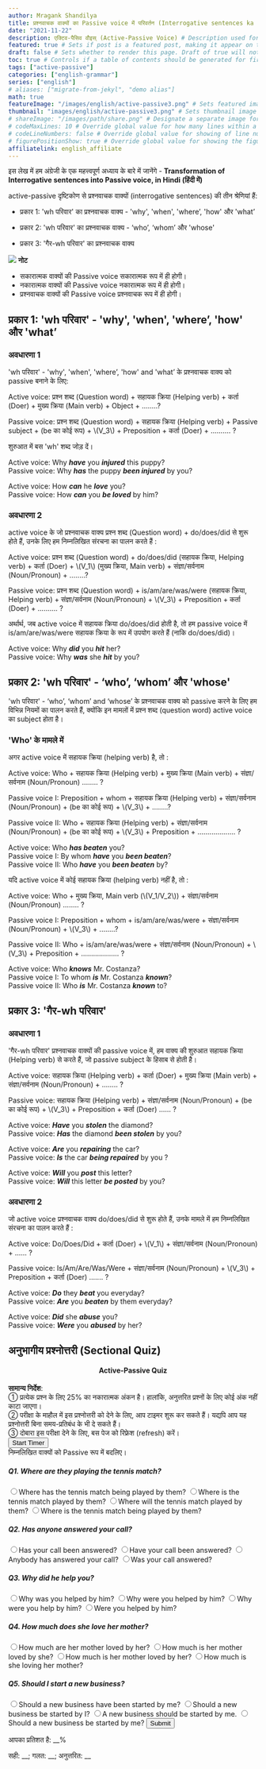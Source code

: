 ```yaml
---
author: Mragank Shandilya
title: प्रश्नवाचक वाक्यों का Passive voice में परिवर्तन (Interrogative sentences ka Passive banana)
date: "2021-11-22"
description: एक्टिव-पैसिव वौइस् (Active-Passive Voice) # Description used for search engine.
featured: true # Sets if post is a featured post, making it appear on the sidebar. A featured post won't be listed on the sidebar if it's the current page
draft: false # Sets whether to render this page. Draft of true will not be rendered.
toc: true # Controls if a table of contents should be generated for first-level links automatically.
tags: ["active-passive"]
categories: ["english-grammar"]
series: ["english"]
# aliases: ["migrate-from-jekyl", "demo alias"]
math: true
featureImage: "/images/english/active-passive3.png" # Sets featured image on blog post.
thumbnail: "images/english/active-passive3.png" # Sets thumbnail image appearing inside card on homepage. I will keep it the same as featureImage.
# shareImage: "/images/path/share.png" # Designate a separate image for social media sharing.
# codeMaxLines: 10 # Override global value for how many lines within a code block before auto-collapsing.
# codeLineNumbers: false # Override global value for showing of line numbers within code block.
# figurePositionShow: true # Override global value for showing the figure label.
affiliatelink: english_affiliate
---
```


इस लेख में हम अंग्रेजी के एक महत्त्वपूर्ण अध्याय के बारे में जानेंगे - <strong>Transformation of Interrogative sentences into Passive voice, in Hindi (हिंदी में)</strong>

active-passive दृष्टिकोण से प्रश्नवाचक वाक्यों (interrogative sentences) की तीन श्रेणियां हैं:

* प्रकार 1: 'wh परिवार' का प्रश्नवाचक वाक्य - 'why', 'when', 'where’, 'how' और 'what’

* प्रकार 2: 'wh परिवार' का प्रश्नवाचक वाक्य - ‘who’, ‘whom’ और 'whose'

* प्रकार 3: 'गैर-wh परिवार' का प्रश्नवाचक वाक्य

<div class="toc-mak">
  <img src="../../../images/pencil.png">
  <b>नोट</b><br>

* सकारात्मक वाक्यों की Passive voice सकारात्मक रूप में ही होगी।
* नकारात्मक वाक्यों की Passive voice नकारात्मक रूप में ही होगी।
* प्रश्नवाचक वाक्यों की Passive voice प्रश्नवाचक रूप में ही होगी।
</div>


## प्रकार 1: 'wh परिवार' - 'why', 'when', 'where’, 'how' और 'what’

### अवधारणा 1

'wh परिवार' - 'why', 'when', 'where’, 'how' and 'what’ के प्रश्नवाचक वाक्य को passive बनाने के लिए:

Active voice: प्रश्न शब्द (Question word) + सहायक क्रिया (Helping verb) + कर्ता (Doer) + मुख्य क्रिया (Main verb) + Object + ........? <br>
<p>Passive voice: प्रश्न शब्द (Question word) + सहायक क्रिया (Helping verb) + Passive subject + (be का कोई रूप) + \(V_3\) + Preposition + कर्ता (Doer) + .......... ? </p>

शुरुआत में बस 'wh' शब्द जोड़ दें।

Active voice: Why ***have*** you ***injured*** this puppy? <br>
Passive voice: Why ***has*** the puppy ***been injured*** by you?

Active voice: How ***can*** he ***love*** you? <br>
Passive voice: How ***can*** you ***be loved*** by him?

### अवधारणा 2

active voice के जो प्रश्नवाचक वाक्य प्रश्न शब्द (Question word) + do/does/did से शुरू होते हैं, उनके लिए हम निम्नलिखित संरचना का पालन करते हैं :

<p>Active voice: प्रश्न शब्द (Question word) + do/does/did (सहायक क्रिया, Helping verb) + कर्ता (Doer) + \(V_1\) (मुख्य क्रिया, Main verb) + संज्ञा/सर्वनाम (Noun/Pronoun) + ........? </p>
<p>Passive voice: प्रश्न शब्द (Question word) + is/am/are/was/were (सहायक क्रिया, Helping verb) + संज्ञा/सर्वनाम (Noun/Pronoun) + \(V_3\) + Preposition + कर्ता (Doer) + .......... ? </p>

अर्थार्थ, जब active voice में सहायक क्रिया do/does/did होती है, तो हम passive voice में is/am/are/was/were सहायक क्रिया के रूप में उपयोग करते हैं (नाकि do/does/did)।

Active voice: Why ***did*** you ***hit*** her? <br>
Passive voice: Why ***was*** she ***hit*** by you?


## प्रकार 2: 'wh परिवार' - ‘who’, ‘whom’ और 'whose'

'wh परिवार' - ‘who’, ‘whom’ and ‘whose’ के प्रश्नवाचक वाक्य को passive करने के लिए हम विभिन्न नियमों का पालन करते हैं, क्योंकि इन मामलों में प्रश्न शब्द (question word) active voice का subject होता है।

### 'Who' के मामले में

अगर active voice में सहायक क्रिया (helping verb) है, तो :

Active voice: Who + सहायक क्रिया (Helping verb) + मुख्य क्रिया (Main verb) + संज्ञा/सर्वनाम (Noun/Pronoun) ........ ? <br>
<p>Passive voice I: Preposition + whom + सहायक क्रिया (Helping verb) + संज्ञा/सर्वनाम (Noun/Pronoun) + (be का कोई रूप) + \(V_3\) + ........? </p> 
<p>Passive voice II: Who + सहायक क्रिया (Helping verb) + संज्ञा/सर्वनाम (Noun/Pronoun) + (be का कोई रूप) + \(V_3\) + Preposition + ................... ? </p>

Active voice: Who ***has beaten*** you? <br>
Passive voice I: By whom ***have*** you ***been beaten***? <br>
Passive voice II: Who ***have*** you ***been beaten*** by?

यदि active voice में कोई सहायक क्रिया (helping verb) नहीं है, तो :

<p>Active voice: Who + मुख्य क्रिया, Main verb (\(V_1/V_2\)) + संज्ञा/सर्वनाम (Noun/Pronoun) ........ ? </p>
<p>Passive voice I: Preposition + whom + is/am/are/was/were + संज्ञा/सर्वनाम (Noun/Pronoun) + \(V_3\) + ........? </p>
<p>Passive voice II: Who + is/am/are/was/were + संज्ञा/सर्वनाम (Noun/Pronoun) + \(V_3\) + Preposition + ................... ? </p>

Active voice: Who ***knows*** Mr. Costanza? <br>
Passive voice I: To whom ***is*** Mr. Costanza ***known***? <br>
Passive voice II: Who ***is*** Mr. Costanza ***known*** to? 


## प्रकार 3: 'गैर-wh परिवार'

### अवधारणा 1

'गैर-wh परिवार' प्रश्नवाचक वाक्यों की passive voice में, हम वाक्य की शुरुआत सहायक क्रिया (Helping verb) से करते हैं, जो passive subject के हिसाब से होती है।

Active voice: सहायक क्रिया (Helping verb) + कर्ता (Doer) + मुख्य क्रिया (Main verb) + संज्ञा/सर्वनाम (Noun/Pronoun) + ........ ?  <br>
<p>Passive voice: सहायक क्रिया (Helping verb) + संज्ञा/सर्वनाम (Noun/Pronoun) + (be का कोई रूप) + \(V_3\) + Preposition + कर्ता (Doer) ...... ?  </p>

Active voice: ***Have*** you ***stolen*** the diamond? <br>
Passive voice: ***Has*** the diamond ***been stolen*** by you?

Active voice: ***Are*** you ***repairing*** the car? <br>
Passive voice: ***Is*** the car ***being repaired*** by you ?

Active voice: ***Will*** you ***post*** this letter? <br>
Passive voice: ***Will*** this letter ***be posted*** by you?

### अवधारणा 2

जो active voice प्रश्नवाचक वाक्य do/does/did से शुरू होते हैं, उनके मामले में हम निम्नलिखित संरचना का पालन करते हैं :

<p>Active voice: Do/Does/Did + कर्ता (Doer) + \(V_1\) + संज्ञा/सर्वनाम (Noun/Pronoun) + ...... ? </p>
<p>Passive voice: Is/Am/Are/Was/Were + संज्ञा/सर्वनाम (Noun/Pronoun) + \(V_3\) + Preposition + कर्ता (Doer) ....... ? </p>

Active voice: ***Do*** they ***beat*** you everyday? <br>
Passive voice: ***Are*** you ***beaten*** by them everyday? 

Active voice: ***Did*** she ***abuse*** you? <br>
Passive voice: ***Were*** you ***abused*** by her?


## अनुभागीय प्रश्नोत्तरी (Sectional Quiz)

<section class="quiz-section">
    <div id="main"><!-- open main div -->
    <div id="header"><!-- open header div -->
    <!-- <h1>JavaScript Quiz</h1> -->
    </div><!-- close header div -->
    <h4 style="text-align:center">Active-Passive Quiz</h4>
    <div class="toc-mak">
    <!-- I got the stylish dots from https://fsymbols.com/signs/bullet-point/ -->
    <b>सामान्य निर्देश</b>: <br>
      ① प्रत्येक प्रश्न के लिए 25% का नकारात्मक अंकन है। हालांकि, अनुत्तरित प्रश्नों के लिए कोई अंक नहीं काटा जाएगा। <br>
      ② परीक्षा के माहौल में इस प्रश्नोत्तरी को देने के लिए, आप टाइमर शुरू कर सकते हैं। यद्यपि आप यह प्रश्नोत्तरी बिना समय-प्रतिबंध के भी दे सकते हैं। <br>
      ③ दोबारा इस परीक्षा देने के लिए, बस पेज को रिफ्रेश (refresh) करें। 
    </div>
    <div class="timer">
    <span id="quiz-time" style="display:none">180</span>
    <button onclick="startTimer()" id="timerButton" class="mak-button">Start Timer</button>
    <time id="countdown"></time>
    </div>
    <form id="makquiz">
    निम्नलिखित वाक्यों को Passive रूप में बदलिए। 
    <h5>Q1. Where are they playing the tennis match?</h5>
    <label for="quiz_q1a" class="quiz-label"><input type="radio" name="quiz_q1" value="-5" id="quiz_q1a" class="quiz-input" />Where has the tennis match being played by them?</label>
    <label for="quiz_q1b" class="quiz-label"><input type="radio" name="quiz_q1" value="-5" id="quiz_q1b" class="quiz-input" />Where is the tennis match played by them?</label>
    <label for="quiz_q1c" class="quiz-label"><input type="radio" name="quiz_q1" value="-5" id="quiz_q1c" class="quiz-input" />Where will the tennis match played by them?</label>
    <label for="quiz_q1d" class="quiz-label"><input type="radio" name="quiz_q1" value="20" id="quiz_q1d" class="quiz-input" />Where is the tennis match being played by them?</label>
    <label for="quiz_q1z" class="quiz-label" style="display:none"><input type="radio" name="quiz_q1"  value="0" id="quiz_q1z" class="quiz-input" checked/>Invisible Radio button. Will pass a value of 0, if no radio button is selected by the student. It is checked by default. </label>
    <p id="quiz-exp1" style="display:none" class="toc-mak">
    <b>Explanation 1</b>: <br>
    Answer (d)<br>
    As the given sentence in Active voice is in Past Continuous tense, so it's passive form:<br>
    * will have the word 'being' and must be in present tense too - there are only two such options, a and d. <br>
    * will use 'is' after where - so d option is correct. 
    </p>
    <h5>Q2. Has anyone answered your call?</h5>
    <label for="quiz_q2a" class="quiz-label"><input type="radio" name="quiz_q2" value="20" id="quiz_q2a" class="quiz-input" />Has your call been answered?</label>
    <label for="quiz_q2b" class="quiz-label"><input type="radio" name="quiz_q2" value="-5" id="quiz_q2b" class="quiz-input" />Have your call been answered?</label>
    <label for="quiz_q2c" class="quiz-label"><input type="radio" name="quiz_q2" value="-5" id="quiz_q2c" class="quiz-input" />Anybody has answered your call?</label>
    <label for="quiz_q2d" class="quiz-label"><input type="radio" name="quiz_q2" value="-5" id="quiz_q2d" class="quiz-input" />Was your call answered?</label>
    <label for="quiz_q2z" class="quiz-label" style="display:none"><input type="radio" name="quiz_q2"  value="0" id="quiz_q2z" class="quiz-input" checked/>Invisible Radio button. Will pass a value of 0, if no radio button is selected by the student. It is checked by default. </label>
    <p id="quiz-exp2" style="display:none" class="toc-mak">
    <b>Explanation 2</b>: <br>
    Answer (a)<br>
    As the given sentence in Active voice is in Present Perfect tense, so it's passive form will have the word 'been' and must be in present tense too - there are only two such options, a and b. <br>
    As the passive subject 'call' is singular, so we must use a singlar helping verb 'has' - so option a is correct.<br>
    There's another reason why option c is incorrect - it's structure is wrong. It does not start with a helping verb. <br>
    We need not add 'by anyone' at the end. 
    </p>
    <h5>Q3. Why did he help you?</h5>
    <label for="quiz_q3a" class="quiz-label"><input type="radio" name="quiz_q3" value="-5" id="quiz_q3a" class="quiz-input" />Why was you helped by him?</label>
    <label for="quiz_q3b" class="quiz-label"><input type="radio" name="quiz_q3" value="20" id="quiz_q3b" class="quiz-input" />Why were you helped by him?</label>
    <label for="quiz_q3c" class="quiz-label"><input type="radio" name="quiz_q3" value="-5" id="quiz_q3c" class="quiz-input" />Why were you help by him?</label>
    <label for="quiz_q3d" class="quiz-label"><input type="radio" name="quiz_q3" value="-5" id="quiz_q3d" class="quiz-input" />Were you helped by him?</label>
    <label for="quiz_q3z" class="quiz-label" style="display:none"><input type="radio" name="quiz_q3"  value="0" id="quiz_q3z" class="quiz-input" checked/>Invisible Radio button. Will pass a value of 0, if no radio button is selected by the student. It is checked by default. </label>
    <p id="quiz-exp3" style="display:none" class="toc-mak">
    <b>Explanation 3</b>: <br>
    Answer (b)<br>
    The 'Wh' family word (i.e. Why) will remain at the same place. <br>
    The given sentence is in past tense. So, we will convert 'did' into 'was/were'. <br>
    The object 'you' of the active voice will become the passive subject of the passive voice. The verb we use should agree with it. So, we will use 'were'. <br>
    Then comes the verb in <var>V<sub>3</sub></var> form, i.e. helped. <br>
    The subject 'he' of the active voice will become the object of the preposition 'by'. As it's an object now, it will be in objective case, i.e. 'him'. 
    </p>
    <h5>Q4. How much does she love her mother?</h5>
    <label for="quiz_q4a" class="quiz-label"><input type="radio" name="quiz_q4" value="-5" id="quiz_q4a" class="quiz-input" />How much are her mother loved by her?</label>
    <label for="quiz_q4b" class="quiz-label"><input type="radio" name="quiz_q4" value="-5" id="quiz_q4b" class="quiz-input" />How much is her mother loved by she?</label>
    <label for="quiz_q4c" class="quiz-label"><input type="radio" name="quiz_q4" value="20" id="quiz_q4c" class="quiz-input" />How much is her mother loved by her?</label>
    <label for="quiz_q4d" class="quiz-label"><input type="radio" name="quiz_q4"  value="-5" id="quiz_q4d" class="quiz-input" />How much is she loving her mother?</label>
    <label for="quiz_q4z" class="quiz-label" style="display:none"><input type="radio" name="quiz_q4"  value="0" id="quiz_q4z" class="quiz-input" checked/>Invisible Radio button. Will pass a value of 0, if no radio button is selected by the student. It is checked by default. </label>
    <p id="quiz-exp4" style="display:none" class="toc-mak">
    <b>Explanation 4</b>: <br>
    Answer (c)<br>
    The 'Wh' family word (i.e. How) will remain at the same place. <br>
    The given sentence is in present tense. So, we will convert 'does' into 'is/am/are'. <br>
    The object 'her mother' of active voice will become the passive subject of the passive voice. The verb we use should agree with it. So, we will use 'is'. <br>
    Then comes the verb in <var>V<sub>3</sub></var> form, i.e. loved. <br>
    The subject 'she' of the active voice will become the object of the preposition 'by'. As it's an object now, it will be in objective case, i.e. 'her'. 
    </p>
    <h5>Q5. Should I start a new business?</h5>
    <label for="quiz_q5a" class="quiz-label"><input type="radio" name="quiz_q5" value="-5" id="quiz_q5a" class="quiz-input" />Should a new business have been started by me?</label>
    <label for="quiz_q5b" class="quiz-label"><input type="radio" name="quiz_q5" value="-5" id="quiz_q5b" class="quiz-input" />Should a new business be started by I?</label>
    <label for="quiz_q5c" class="quiz-label"><input type="radio" name="quiz_q5" value="-5" id="quiz_q5c" class="quiz-input" />A new business should be started by me.</label>
    <label for="quiz_q5d" class="quiz-label"><input type="radio" name="quiz_q5"  value="20" id="quiz_q5d" class="quiz-input" />Should a new business be started by me?</label>
    <label for="quiz_q5z" class="quiz-label" style="display:none"><input type="radio" name="quiz_q5"  value="0" id="quiz_q5z" class="quiz-input" checked/>Invisible Radio button. Will pass a value of 0, if no radio button is selected by the student. It is checked by default. </label>
    <p id="quiz-exp5" style="display:none" class="toc-mak">
    <b>Explanation 5</b>: <br>
    Answer (d)<br>
    The object 'a new business' of the active voice will become the passive subject of the passive voice. <br>
    'Should start' will be transformed to 'Should be started' (modal + <var>V<sub>1</sub></var> → modal + be + <var>V<sub>3</sub></var>) <br>
    The subject 'I' of the active voice will become the object of the preposition 'by'. As it's an object now, it will be in objective case, i.e. 'me'. 
    </p>
    <button type="submit" value="Submit" id="submitButtonId" class="mak-button">Submit</button>
    </form>
    <div class="result">
      <p>आपका प्रतिशत है: <span id="quiz-marks">__</span>%</p>
      <p>सही: <span id="quiz-correct-qs">__</span>; गलत: <span id="quiz-incorrect-qs">__</span>; अनुत्तरित: <span id="quiz-unattempted-qs">__</span></p>
      <p id="quiz-comment"></p>
    </div>
    </div><!-- close main div -->
</section>

<!-- CSS file for Quiz. It's in static/css folder -->
<link rel="stylesheet" href="../../../css/quiz-style.css">
  
<!-- FontAweome CDN Link for Icons. For the tick and cross icons that gets added when a student chooses correct/incorrect options. -->
<link rel="stylesheet" href="https://cdnjs.cloudflare.com/ajax/libs/font-awesome/5.15.3/css/all.min.css"/>
  
<!-- JS file for Quiz. It's in static/js folder -->
<script src="../../../js/quiz-script.js"></script>

